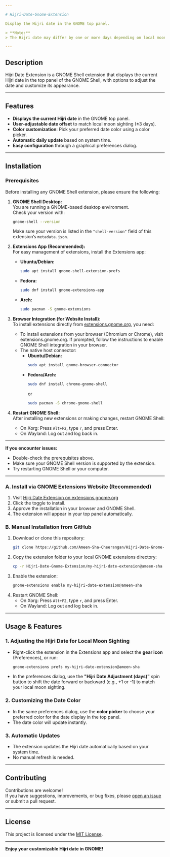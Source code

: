 ```yaml
---

# Hijri-Date-Gnome-Extension

Display the Hijri date in the GNOME top panel.

> **Note:**  
> The Hijri date may differ by one or more days depending on local moon sightings. This extension uses a standard algorithm and provides an option to adjust the date for your region. **Do not use for important things.**

---
```


## Description

Hijri Date Extension is a GNOME Shell extension that displays the current Hijri date in the top panel of the GNOME Shell, with options to adjust the date and customize its appearance.

---

## Features

- **Displays the current Hijri date** in the GNOME top panel.
- **User-adjustable date offset** to match local moon sighting (±3 days).
- **Color customization**: Pick your preferred date color using a color picker.
- **Automatic daily update** based on system time.
- **Easy configuration** through a graphical preferences dialog.

---

## Installation

### Prerequisites

Before installing any GNOME Shell extension, please ensure the following:

1. **GNOME Shell Desktop:**  
   You are running a GNOME-based desktop environment.  
   Check your version with:
   ```sh
   gnome-shell --version
   ```
   Make sure your version is listed in the `"shell-version"` field of this extension’s `metadata.json`.

2. **Extensions App (Recommended):**  
   For easy management of extensions, install the Extensions app:
   - **Ubuntu/Debian:**  
     ```sh
     sudo apt install gnome-shell-extension-prefs
     ```
   - **Fedora:**  
     ```sh
     sudo dnf install gnome-extensions-app
     ```
   - **Arch:**  
     ```sh
     sudo pacman -S gnome-extensions
     ```

3. **Browser Integration (for Website Install):**  
   To install extensions directly from [extensions.gnome.org](https://extensions.gnome.org/), you need:
   - To install extensions from your browser (Chromium or Chrome), visit extensions.gnome.org. If prompted, follow the instructions to enable GNOME Shell integration in your browser.
   - The native host connector:
     - **Ubuntu/Debian:**  
       ```sh
       sudo apt install gnome-browser-connector
       ```
     - **Fedora/Arch:**  
       ```sh
       sudo dnf install chrome-gnome-shell
       ```
       or  
       ```sh
       sudo pacman -S chrome-gnome-shell
       ```

4. **Restart GNOME Shell:**  
   After installing new extensions or making changes, restart GNOME Shell:
   - On Xorg: Press `Alt+F2`, type `r`, and press Enter.
   - On Wayland: Log out and log back in.

---

**If you encounter issues:**  
- Double-check the prerequisites above.
- Make sure your GNOME Shell version is supported by the extension.
- Try restarting GNOME Shell or your computer.

---

### **A. Install via GNOME Extensions Website (Recommended)**

1. Visit [Hijri Date Extension on extensions.gnome.org](https://extensions.gnome.org/extension/5995/hijri-date-extension/) 
2. Click the toggle to install.
3. Approve the installation in your browser and GNOME Shell.
4. The extension will appear in your top panel automatically.

### **B. Manual Installation from GitHub**

1. Download or clone this repository:
   ```sh
   git clone https://github.com/Ameen-Sha-Cheerangan/Hijri-Date-Gnome-Extension.git
   ```
2. Copy the extension folder to your local GNOME extensions directory:
   ```sh
   cp -r Hijri-Date-Gnome-Extension/my-hijri-date-extension@ameen-sha ~/.local/share/gnome-shell/extensions/
   ```
3. Enable the extension:
   ```sh
   gnome-extensions enable my-hijri-date-extension@ameen-sha
   ```
4. Restart GNOME Shell:
   - On Xorg: Press `Alt+F2`, type `r`, and press Enter.
   - On Wayland: Log out and log back in.

---

## Usage & Features

### **1. Adjusting the Hijri Date for Local Moon Sighting**

- Right-click the extension in the Extensions app and select the **gear icon** (Preferences), or run:
  ```sh
  gnome-extensions prefs my-hijri-date-extension@ameen-sha
  ```
- In the preferences dialog, use the **"Hijri Date Adjustment (days)"** spin button to shift the date forward or backward (e.g., +1 or -1) to match your local moon sighting.

### **2. Customizing the Date Color**

- In the same preferences dialog, use the **color picker** to choose your preferred color for the date display in the top panel.
- The date color will update instantly.

### **3. Automatic Updates**

- The extension updates the Hijri date automatically based on your system time.
- No manual refresh is needed.

---

## Contributing

Contributions are welcome!  
If you have suggestions, improvements, or bug fixes, please [open an issue](https://github.com/Ameen-Sha-Cheerangan/Hijri-Date-Gnome-Extension/issues) or submit a pull request.

---

## License

This project is licensed under the [MIT License](LICENSE).

---

**Enjoy your customizable Hijri date in GNOME!**
